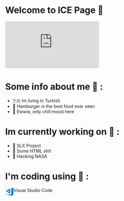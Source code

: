 # Welcome to ICE Page 🌴

[![Website](https://img.shields.io/website?label=ICE🍿&style=for-the-badge&url=https%3A%2F%2Fcodestackr.com)]()

# Some info about me 🦄 :
* 🇹🇷 Im living in Turkish  
* 🍔 Hamburger is the best food ever seen
* 🌱 Ewww, only chill mood here

# Im currently working on 🌵 :
* 🦋 SLX Project 
* 🍪 Some HTML shit
* 🍡 Hacking NASA

# I'm coding using 🍌 :
[<img align="left" alt="Visual Studio Code" width="26px" src="https://raw.githubusercontent.com/github/explore/80688e429a7d4ef2fca1e82350fe8e3517d3494d/topics/visual-studio-code/visual-studio-code.png" />][webdevplaylist] Visual Studio Code


[website]: https://codeSTACKr.com
[course]: http://vsCodeHero.com
[twitter]: https://twitter.com/codeSTACKr
[youtube]: https://youtube.com/codeSTACKr
[instagram]: https://instagram.com/codeSTACKr
[linkedin]: https://linkedin.com/in/codeSTACKr
[webdevplaylist]: https://www.youtube.com/playlist?list=PLkwxH9e_vrAJ0WbEsFA9W3I1W-g_BTsbt
[jsplaylist]: https://www.youtube.com/playlist?list=PLkwxH9e_vrALRJKu7wfXby3MKeflhTu6B
[cssplaylist]: https://www.youtube.com/playlist?list=PLkwxH9e_vrALSdvZuEh6gqQdmDoDIoqz4
[reactplaylist]: https://www.youtube.com/playlist?list=PLkwxH9e_vrAK4TdffpxKY3QGyHCpxFcQ0
